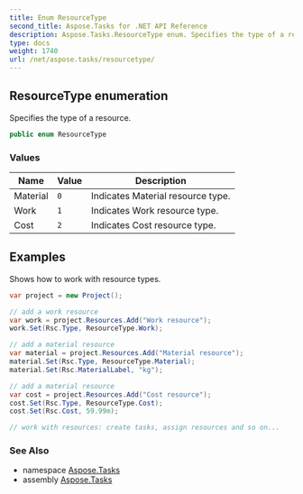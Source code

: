 ```yaml
---
title: Enum ResourceType
second_title: Aspose.Tasks for .NET API Reference
description: Aspose.Tasks.ResourceType enum. Specifies the type of a resource
type: docs
weight: 1740
url: /net/aspose.tasks/resourcetype/
---
```

## ResourceType enumeration

Specifies the type of a resource.

```csharp
public enum ResourceType
```

### Values

| Name | Value | Description |
| --- | --- | --- |
| Material | `0` | Indicates Material resource type. |
| Work | `1` | Indicates Work resource type. |
| Cost | `2` | Indicates Cost resource type. |

## Examples

Shows how to work with resource types.

```csharp
var project = new Project();

// add a work resource
var work = project.Resources.Add("Work resource");
work.Set(Rsc.Type, ResourceType.Work);

// add a material resource
var material = project.Resources.Add("Material resource");
material.Set(Rsc.Type, ResourceType.Material);
material.Set(Rsc.MaterialLabel, "kg");

// add a material resource
var cost = project.Resources.Add("Cost resource");
cost.Set(Rsc.Type, ResourceType.Cost);
cost.Set(Rsc.Cost, 59.99m);

// work with resources: create tasks, assign resources and so on...
```

### See Also

* namespace [Aspose.Tasks](../../aspose.tasks/)
* assembly [Aspose.Tasks](../../)



